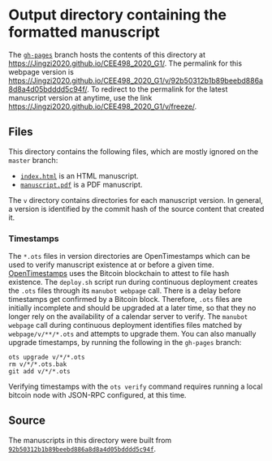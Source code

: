 # Output directory containing the formatted manuscript

The [`gh-pages`](https://github.com/Jingzi2020/CEE498_2020_G1/tree/gh-pages) branch hosts the contents of this directory at <https://Jingzi2020.github.io/CEE498_2020_G1/>.
The permalink for this webpage version is <https://Jingzi2020.github.io/CEE498_2020_G1/v/92b50312b1b89beebd886a8d8a4d05bdddd5c94f/>.
To redirect to the permalink for the latest manuscript version at anytime, use the link <https://Jingzi2020.github.io/CEE498_2020_G1/v/freeze/>.

## Files

This directory contains the following files, which are mostly ignored on the `master` branch:

+ [`index.html`](index.html) is an HTML manuscript.
+ [`manuscript.pdf`](manuscript.pdf) is a PDF manuscript.

The `v` directory contains directories for each manuscript version.
In general, a version is identified by the commit hash of the source content that created it.

### Timestamps

The `*.ots` files in version directories are OpenTimestamps which can be used to verify manuscript existence at or before a given time.
[OpenTimestamps](https://opentimestamps.org/) uses the Bitcoin blockchain to attest to file hash existence.
The `deploy.sh` script run during continuous deployment creates the `.ots` files through its `manubot webpage` call.
There is a delay before timestamps get confirmed by a Bitcoin block.
Therefore, `.ots` files are initially incomplete and should be upgraded at a later time, so that they no longer rely on the availability of a calendar server to verify.
The `manubot webpage` call during continuous deployment identifies files matched by `webpage/v/**/*.ots` and attempts to upgrade them.
You can also manually upgrade timestamps, by running the following in the `gh-pages` branch:

```shell
ots upgrade v/*/*.ots
rm v/*/*.ots.bak
git add v/*/*.ots
```

Verifying timestamps with the `ots verify` command requires running a local bitcoin node with JSON-RPC configured, at this time.

## Source

The manuscripts in this directory were built from
[`92b50312b1b89beebd886a8d8a4d05bdddd5c94f`](https://github.com/Jingzi2020/CEE498_2020_G1/commit/92b50312b1b89beebd886a8d8a4d05bdddd5c94f).
